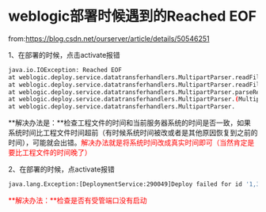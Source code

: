 # weblogic部署时候遇到的Reached EOF

from:https://blog.csdn.net/ourserver/article/details/50546251

1、在部署的时候，点击activate报错

```sh
java.io.IOException: Reached EOF
at weblogic.deploy.service.datatransferhandlers.MultipartParser.readFile(MultipartParser.java:166)
at weblogic.deploy.service.datatransferhandlers.MultipartParser.readFiles(MultipartParser.java:129)
at weblogic.deploy.service.datatransferhandlers.MultipartParser.parseResponse(MultipartParser.java:121)
at weblogic.deploy.service.datatransferhandlers.MultipartParser.(MultipartParser.java:82)
at weblogic.deploy.service.datatransferhandlers.MultipartParser.
```

**解决办法是：**检查工程文件的时间和当前服务器系统的时间是否一致，如果系统时间比工程文件时间超前（有时候系统时间被改或者是其他原因恢复到之前的时间），可能就会出错。<font color='red'>解决办法就是将系统时间改成真实时间即可（当然肯定是要比工程文件的时间晚了）</font>

 2、在部署的时候，点activate报错

 ```sh
java.lang.Exception:[DeploymentService:290049]Deploy failed for id '1,378,285,527,510' since no targets are reachable
 ```

<font color='red'>**解决办法：**检查是否有受管端口没有启动</font>



 

 

​	